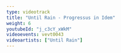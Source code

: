 ```yaml
---
type: videotrack
title: "Until Rain - Progressus in Idem"
weight: 6
youtubeId: "j_c3cY_xWkM"
videoevents: vevt0043
videoartists: ["Until Rain"]
---
```

